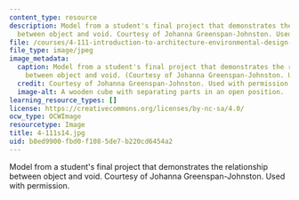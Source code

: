 ```yaml
---
content_type: resource
description: Model from a student's final project that demonstrates the relationship
  between object and void. Courtesy of Johanna Greenspan-Johnston. Used with permission.
file: /courses/4-111-introduction-to-architecture-environmental-design-spring-2014/b8ed9900fbd0f1085de7b220cd6454a2_4-111s14.jpg
file_type: image/jpeg
image_metadata:
  caption: Model from a student's final project that demonstrates the relationship
    between object and void. (Courtesy of Johanna Greenspan-Johnston. Used with permission.)
  credit: Courtesy of Johanna Greenspan-Johnston. Used with permission.
  image-alt: A wooden cube with separating parts in an open position.
learning_resource_types: []
license: https://creativecommons.org/licenses/by-nc-sa/4.0/
ocw_type: OCWImage
resourcetype: Image
title: 4-111s14.jpg
uid: b8ed9900-fbd0-f108-5de7-b220cd6454a2
---
```

Model from a student's final project that demonstrates the relationship between object and void. Courtesy of Johanna Greenspan-Johnston. Used with permission.